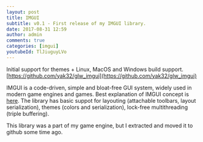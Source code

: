 ```yaml
---
layout: post
title: IMGUI
subtitle: v0.1 - First release of my IMGUI library.
date: 2017-08-31 12:59
author: admin
comments: true
categories: [imgui]
youtubeId: TlJiuguyLVo
---
```

Initial support for themes + Linux, MacOS and Windows build support.
[https://github.com/yak32/glw_imgui](https://github.com/yak32/glw_imgui)

IMGUI is a code-driven, simple and bloat-free GUI system, widely used in modern game engines and games. Best explanation of IMGUI concept is [here](https://www.youtube.com/watch?v=Z1qyvQsjK5Y). The library has basic suppot for layouting (attachable toolbars, layout serialization), themes (colors and serialization), lock-free multithreading (triple buffering).

This library was a part of my game engine, but I extracted and moved it to github some time ago.






